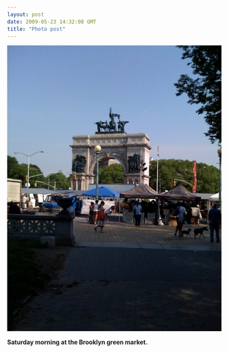 ```yaml
---
layout: post
date: 2009-05-23 14:32:08 GMT
title: "Photo post"
---
```

![travisj](/images/9fc80a0d49d3324d2cf083ab3e9c7ab2f7ed744861c2052d0e406a4b3025ec6c.jpg)

<b>Saturday morning at the Brooklyn green market.</b>